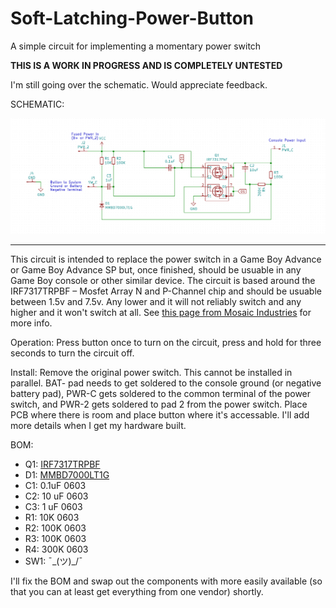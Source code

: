 # Soft-Latching-Power-Button
A simple circuit for implementing a momentary power switch

**THIS IS A WORK IN PROGRESS AND IS COMPLETELY UNTESTED**

I'm still going over the schematic. Would appreciate feedback. 

SCHEMATIC:

![schematic](schematic.png)

---

This circuit is intended to replace the power switch in a Game Boy Advance or Game Boy Advance SP but, once finished, should be usuable in any Game Boy console or other similar device. The circuit is based around the IRF7317TRPBF – Mosfet Array N and P-Channel chip and should be usuable between 1.5v and 7.5v. Any lower and it will not reliably switch and any higher and it won't switch at all. See [this page from Mosaic Industries](http://www.mosaic-industries.com/embedded-systems/microcontroller-projects/electronic-circuits/push-button-switch-turn-on/switching-battery-power) for more info. 

Operation: Press button once to turn on the circuit, press and hold for three seconds to turn the circuit off.

Install: Remove the original power switch. This cannot be installed in parallel. BAT- pad needs to get soldered to the console ground (or negative battery pad), PWR-C gets soldered to the common terminal of the power switch, and PWR-2 gets soldered to pad 2 from the power switch. Place PCB where there is room and place button where it's accessable. I'll add more details when I get my hardware built. 

BOM:
* Q1: [IRF7317TRPBF](https://www.digikey.com/product-detail/en/infineon-technologies/IRF7317TRPBF/IRF7317PBFCT-ND/812608)
* D1: [MMBD7000LT1G](https://lcsc.com/product-detail/Switching-Diode_ON-Semiconductor-ON-MMBD7000LT1G_C31774.html)
* C1: 0.1uF 0603
* C2: 10 uF 0603
* C3: 1 uF 0603
* R1: 10K 0603
* R2: 100K 0603
* R3: 100K 0603
* R4: 300K 0603
* SW1: ¯\_(ツ)_/¯

I'll fix the BOM and swap out the components with more easily available (so that you can at least get everything from one vendor) shortly. 
